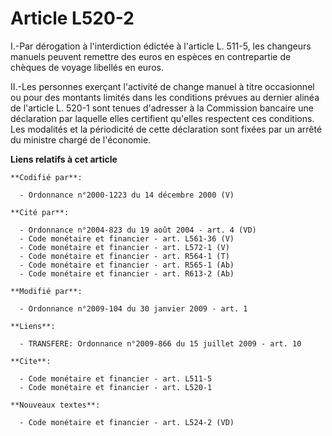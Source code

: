 # Article L520-2

I.-Par dérogation à l'interdiction édictée à l'article L. 511-5, les changeurs manuels peuvent remettre des euros en espèces
en contrepartie de chèques de voyage libellés en euros. 

II.-Les personnes exerçant l'activité de change manuel à titre occasionnel ou pour des montants limités dans les conditions
prévues au dernier alinéa de l'article L. 520-1 sont tenues d'adresser à la Commission bancaire une déclaration par laquelle
elles certifient qu'elles respectent ces conditions. Les modalités et la périodicité de cette déclaration sont fixées par un
arrêté du ministre chargé de l'économie.

**Liens relatifs à cet article**

	**Codifié par**:

	  - Ordonnance n°2000-1223 du 14 décembre 2000 (V)

	**Cité par**:

	  - Ordonnance n°2004-823 du 19 août 2004 - art. 4 (VD)
	  - Code monétaire et financier - art. L561-36 (V)
	  - Code monétaire et financier - art. L572-1 (V)
	  - Code monétaire et financier - art. R564-1 (T)
	  - Code monétaire et financier - art. R565-1 (Ab)
	  - Code monétaire et financier - art. R613-2 (Ab)

	**Modifié par**:

	  - Ordonnance n°2009-104 du 30 janvier 2009 - art. 1

	**Liens**:

	  - TRANSFERE: Ordonnance n°2009-866 du 15 juillet 2009 - art. 10

	**Cite**:

	  - Code monétaire et financier - art. L511-5
	  - Code monétaire et financier - art. L520-1

	**Nouveaux textes**:

	  - Code monétaire et financier - art. L524-2 (VD)
